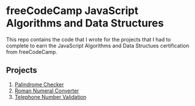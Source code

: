 # freeCodeCamp JavaScript Algorithms and Data Structures

This repo contains the code that I wrote for the projects that I had to complete to earn the JavaScript Algorithms and Data Structues certification from freeCodeCamp.

## Projects

1. [Palindrome Checker](https://github.com/libbi-mylah/fcc-02-javascript-algorithms-data-structures/blob/main/palindromeChecker.js)
2. [Roman Numeral Converter]()
3. [Telephone Number Validation](https://github.com/libbi-mylah/fcc-02-javascript-algorithms-data-structures/blob/main/telephoneNumberValidation.js)

